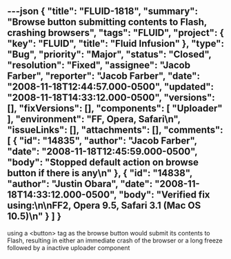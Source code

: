 ---json
{
  "title": "FLUID-1818",
  "summary": "Browse button submitting contents to Flash, crashing browsers",
  "tags": "FLUID",
  "project": {
    "key": "FLUID",
    "title": "Fluid Infusion"
  },
  "type": "Bug",
  "priority": "Major",
  "status": "Closed",
  "resolution": "Fixed",
  "assignee": "Jacob Farber",
  "reporter": "Jacob Farber",
  "date": "2008-11-18T12:44:57.000-0500",
  "updated": "2008-11-18T14:33:12.000-0500",
  "versions": [],
  "fixVersions": [],
  "components": [
    "Uploader"
  ],
  "environment": "FF, Opera, Safari\n",
  "issueLinks": [],
  "attachments": [],
  "comments": [
    {
      "id": "14835",
      "author": "Jacob Farber",
      "date": "2008-11-18T12:45:59.000-0500",
      "body": "Stopped default action on browse button if there is any\n"
    },
    {
      "id": "14838",
      "author": "Justin Obara",
      "date": "2008-11-18T14:33:12.000-0500",
      "body": "Verified fix using:\n\nFF2, Opera 9.5, Safari 3.1 (Mac OS 10.5)\n"
    }
  ]
}
---
using a \<button> tag as the browse button would submit its contents to Flash, resulting in either an immediate crash of the browser or a long freeze followed by a inactive uploader component

        